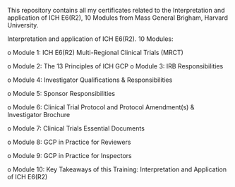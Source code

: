 This repository contains all my certificates related to the Interpretation and application of ICH E6(R2), 10 Modules 
from Mass General Brigham, Harvard University.

Interpretation and application of ICH E6(R2). 10 Modules:

o Module 1: ICH E6(R2) Multi-Regional Clinical Trials (MRCT) 

o Module 2: The 13 Principles of ICH GCP o Module 3: IRB Responsibilities 

o Module 4: Investigator Qualifications & Responsibilities 

o Module 5: Sponsor Responsibilities 

o Module 6: Clinical Trial Protocol and Protocol Amendment(s) & Investigator Brochure 

o Module 7: Clinical Trials Essential Documents 

o Module 8: GCP in Practice for Reviewers 

o Module 9: GCP in Practice for Inspectors 

o Module 10: Key Takeaways of this Training: Interpretation and Application of ICH E6(R2)
